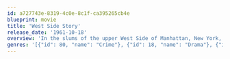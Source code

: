 ```yaml
---
id: a727743e-8319-4c0e-8c1f-ca395265cb4e
blueprint: movie
title: 'West Side Story'
release_date: '1961-10-18'
overview: 'In the slums of the upper West Side of Manhattan, New York, a gang of Polish-American teenagers called the Jets compete with a rival gang of recently immigrated Puerto Ricans, the Sharks, to "own" the neighborhood streets. Tensions are high between the gangs but two kids, one from each rival gang, fall in love leading to tragedy.'
genres: '[{"id": 80, "name": "Crime"}, {"id": 18, "name": "Drama"}, {"id": 10402, "name": "Music"}]'
---
```

